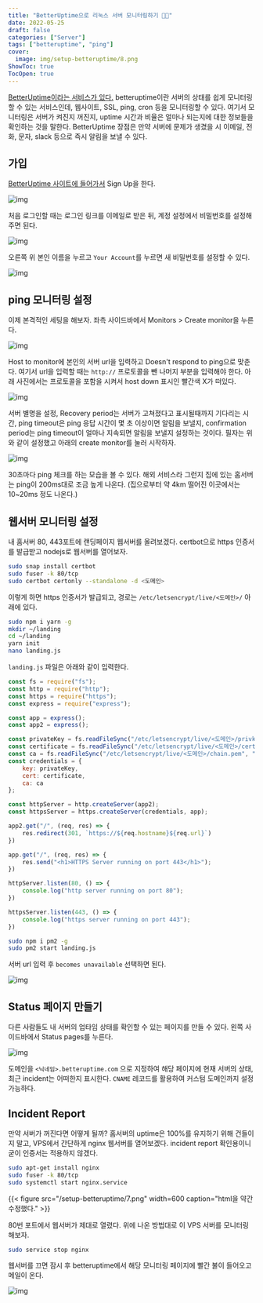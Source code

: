 ```yaml
---
title: "BetterUptime으로 리눅스 서버 모니터링하기 👨‍🔧"
date: 2022-05-25
draft: false
categories: ["Server"]
tags: ["betteruptime", "ping"]
cover:
  image: img/setup-betteruptime/8.png
ShowToc: true
TocOpen: true
---
```


[BetterUptime이라는 서비스가 있다.](https://betteruptime.com) betteruptime이란 서버의 상태를 쉽게 모니터링할 수 있는 서비스인데, 웹사이트, SSL, ping, cron 등을 모니터링할 수 있다. 여기서 모니터링은 서버가 켜진지 꺼진지, uptime 시간과 비율은 얼마나 되는지에 대한 정보들을 확인하는 것을 말한다. BetterUptime 장점은 만약 서버에 문제가 생겼을 시 이메일, 전화, 문자, slack 등으로 즉시 알림을 보낼 수 있다.

## 가입

[BetterUptime 사이트에 들어가서](https://betteruptime.com) Sign Up을 한다.

![img](/img/setup-betteruptime/1.png)

처음 로그인할 때는 로그인 링크를 이메일로 받은 뒤, 계정 설정에서 비밀번호를 설정해주면 된다.

![img](/img/setup-betteruptime/2.png)

오른쪽 위 본인 이름을 누르고 `Your Account`를 누르면 새 비밀번호를 설정할 수 있다.

![img](/img/setup-betteruptime/3.png)

## ping 모니터링 설정

이제 본격적인 세팅을 해보자. 좌측 사이드바에서 Monitors > Create monitor을 누른다.

![img](/img/setup-betteruptime/4.png)

Host to monitor에 본인의 서버 url을 입력하고 Doesn't respond to ping으로 맞춘다. 여기서 url을 입력할 때는 `http://` 프로토콜을 뺀 나머지 부분을 입력해야 한다. 아래 사진에서는 프로토콜을 포함을 시켜서 host down 표시인 빨간색 X가 떠있다.

![img](/img/setup-betteruptime/5.png)

서버 별명을 설정, Recovery period는 서버가 고쳐졌다고 표시될때까지 기다리는 시간, ping timeout은 ping 응답 시간이 몇 초 이상이면 알림을 보낼지, confirmation period는 ping timeout이 얼마나 지속되면 알림을 보낼지 설정하는 것이다. 필자는 위와 같이 설정했고 아래의 create monitor를 눌러 시작하자.

![img](/img/setup-betteruptime/8.png)

30초마다 ping 체크를 하는 모습을 볼 수 있다. 해외 서비스라 그런지 집에 있는 홈서버는 ping이 200ms대로 조금 높게 나온다. (집으로부터 약 4km 떨어진 이곳에서는 10~20ms 정도 나온다.)

## 웹서버 모니터링 설정

내 홈서버 80, 443포트에 랜딩페이지 웹서버를 올려보겠다. certbot으로 https 인증서를 발급받고 nodejs로 웹서버를 열어보자.

```bash
sudo snap install certbot
sudo fuser -k 80/tcp
sudo certbot certonly --standalone -d <도메인>
```

이렇게 하면 https 인증서가 발급되고, 경로는 `/etc/letsencrypt/live/<도메인>/` 아래에 있다.

```bash
sudo npm i yarn -g
mkdir ~/landing
cd ~/landing
yarn init
nano landing.js
```

`landing.js` 파일은 아래와 같이 입력한다.

```js {linenos=true}
const fs = require("fs");
const http = require("http");
const https = require("https");
const express = require("express");

const app = express();
const app2 = express();

const privateKey = fs.readFileSync("/etc/letsencrypt/live/<도메인>/privkey.pem", "utf8");
const certificate = fs.readFileSync("/etc/letsencrypt/live/<도메인>/cert.pem", "utf8");
const ca = fs.readFileSync("/etc/letsencrypt/live/<도메인>/chain.pem", "utf8");
const credentials = {
    key: privateKey,
    cert: certificate,
    ca: ca
};

const httpServer = http.createServer(app2);
const httpsServer = https.createServer(credentials, app);

app2.get("/", (req, res) => {
    res.redirect(301, `https://${req.hostname}${req.url}`)
})

app.get("/", (req, res) => {
    res.send("<h1>HTTPS Server running on port 443</h1>");
})

httpServer.listen(80, () => {
    console.log("http server running on port 80");
})

httpsServer.listen(443, () => {
    console.log("https server running on port 443");
})
```

```bash
sudo npm i pm2 -g
sudo pm2 start landing.js
```

서버 url 입력 후 `becomes unavailable` 선택하면 된다.

![img](/img/setup-betteruptime/9.png)

## Status 페이지 만들기

다른 사람들도 내 서버의 업타임 상태를 확인할 수 있는 페이지를 만들 수 있다. 왼쪽 사이드바에서 Status pages를 누른다.

![img](/img/setup-betteruptime/10.png)

도메인을 `<닉네임>.betteruptime.com` 으로 지정하여 해당 페이지에 현재 서버의 상태, 최근 incident는 어떠한지 표시한다. `CNAME` 레코드를 활용하여 커스텀 도메인까지 설정 가능하다.

## Incident Report

만약 서버가 꺼진다면 어떻게 될까? 홈서버의 uptime은 100%를 유지하기 위해 건들이지 말고, VPS에서 간단하게 nginx 웹서버를 열어보겠다. incident report 확인용이니 굳이 인증서는 적용하지 않겠다.

```bash
sudo apt-get install nginx
sudo fuser -k 80/tcp
sudo systemctl start nginx.service
```

{{< figure src="/setup-betteruptime/7.png" width=600 caption="html을 약간 수정했다." >}}

80번 포트에서 웹서버가 제대로 열렸다. 위에 나온 방법대로 이 VPS 서버를 모니터링 해보자.

```bash
sudo service stop nginx
```

웹서버를 끄면 잠시 후 betteruptime에서 해당 모니터링 페이지에 빨간 불이 들어오고 메일이 온다.

![img](/img/setup-betteruptime/11.png)

<!-- ## 앱 설치

iOS, Android 전용 betteruptime 앱이 있다. m1 맥에서 [iOS 전용 앱을 설치하고](https://apps.apple.com/us/app/better-uptime/id1533057735) 모니터링 테스트를 해보겠다. -->
